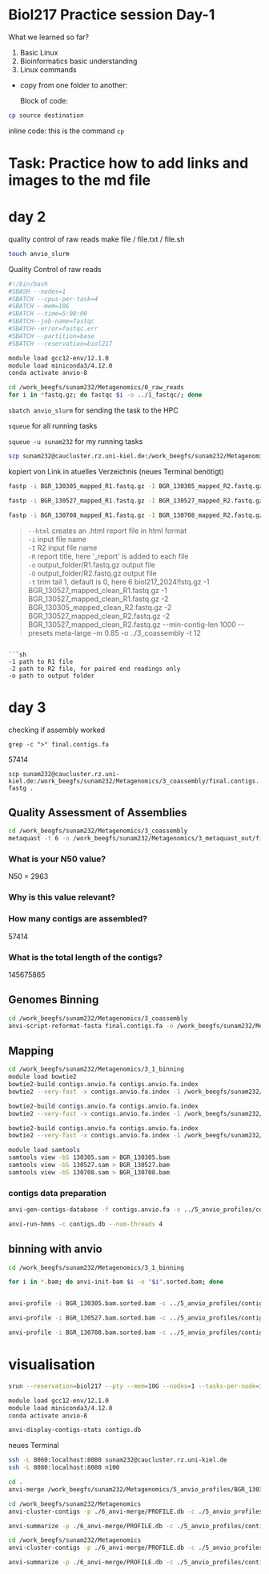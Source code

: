 # Biol217 Practice session Day-1

What we learned so far?

1. Basic Linux
2. Bioinformatics basic understanding
3. Linux commands

- copy from one folder to another:
  
  Block of code:
```sh
cp source destination
```

inline code:
this is the command `cp`



# Task: Practice how to add links and images to the md file

# day 2

quality control of raw reads
make file / file.txt / file.sh

```sh
touch anvio_slurm
```

Quality Control of raw reads
```sh
#!/bin/bash
#SBASH --nodes=1
#SBATCH --cpus-per-task=4
#SBATCH --mem=10G
#SBATCH --time=5:00:00
#SBATCH--job-name=fastqc
#SBATCH--error=fastqc.err
#SBATCH --partition=base
#SBATCH --reservation=biol217

module load gcc12-env/12.1.0
module load miniconda3/4.12.0
conda activate anvio-8

cd /work_beegfs/sunam232/Metagenomics/0_raw_reads
for i in *fastq.gz; do fastqc $i -o ../1_fastqc/; done
```

`sbatch anvio_slurm` for sending the task to the HPC

`squeue` for all running tasks

`squeue -u sunam232` for my running tasks

```sh
scp sunam232@caucluster.rz.uni-kiel.de:/work_beegfs/sunam232/Metagenomics/1_fastqc/*.html .
```
kopiert von Link in atuelles Verzeichnis (neues Terminal benötigt)

```sh
fastp -i BGR_130305_mapped_R1.fastq.gz -I BGR_130305_mapped_R2.fastq.gz -R fastp_report -o BGR_130305_mapped_R1_clean.fastq.gz -O BGR_130305_mapped_R2_clean.fastq.gz -t 6 -q 20
```

```sh
fastp -i BGR_130527_mapped_R1.fastq.gz -I BGR_130527_mapped_R2.fastq.gz -R fastp_report -o BGR_130527_mapped_R1_clean.fastq.gz -O BGR_130527_mapped_R2_clean.fastq.gz -t 6 -q 20
```
```sh
fastp -i BGR_130708_mapped_R1.fastq.gz -I BGR_130708_mapped_R2.fastq.gz -R fastp_report -o BGR_130527_mapped_R1_clean.fastq.gz -O BGR_130708_mapped_R2_clean.fastq.gz -t 6 -q 20
```


> `--html` creates an .html report file in html format\
>`-i` input file name\
>`-I` R2 input file name\
>`-R` report title, here ‘_report’ is added to each file\
>`-o` output_folder/R1.fastq.gz output file\
>`-O` output_folder/R2.fastq.gz output file\
>`-t` trim tail 1, default is 0, here 6 biol217_2024!!stq.gz -1 BGR_130527_mapped_clean_R1.fastq.gz -1 BGR_130527_mapped_clean_R1.fastq.gz -2 BGR_130305_mapped_clean_R2.fastq.gz -2 BGR_130527_mapped_clean_R2.fastq.gz -2 BGR_130527_mapped_clean_R2.fastq.gz --min-contig-len 1000 --presets meta-large -m 0.85 -o ../3_coassembly -t 12
```

```sh
-1 path to R1 file
-2 path to R2 file, for paired end readings only
-o path to output folder
```

# day 3

checking if assembly worked

`grep -c ">" final.contigs.fa` 

57414

`scp sunam232@caucluster.rz.uni-kiel.de:/work_beegfs/sunam232/Metagenomics/3_coassembly/final.contigs.fastg .`

## Quality Assessment of Assemblies

```sh
cd /work_beegfs/sunam232/Metagenomics/3_coassembly
metaquast -t 6 -o /work_beegfs/sunam232/Metagenomics/3_metaquast_out/final.contigs.fastg -m 1000 final.contigs.fa
```

### What is your N50 value? 
N50 = 2963
### Why is this value relevant?

### How many contigs are assembled?
57414

### What is the total length of the contigs?

145675865

## Genomes Binning

```sh
cd /work_beegfs/sunam232/Metagenomics/3_coassembly
anvi-script-reformat-fasta final.contigs.fa -o /work_beegfs/sunam232/Metagenomics/3_1_binning/contigs.anvio.fa --min-len 1000 --simplify-names --report-file binning_conversion.txt
```

## Mapping

```sh
cd /work_beegfs/sunam232/Metagenomics/3_1_binning 
module load bowtie2
bowtie2-build contigs.anvio.fa contigs.anvio.fa.index
bowtie2 --very-fast -x contigs.anvio.fa.index -1 /work_beegfs/sunam232/Metagenomics/2_fastp/BGR_130305_mapped_clean_R1.fastq.gz -2 /work_beegfs/sunam232/Metagenomics/2_fastp/BGR_130305_mapped_clean_R2.fastq.gz -S 130305.sam

bowtie2-build contigs.anvio.fa contigs.anvio.fa.index
bowtie2 --very-fast -x contigs.anvio.fa.index -1 /work_beegfs/sunam232/Metagenomics/2_fastp/BGR_130527_mapped_clean_R1.fastq.gz -2 /work_beegfs/sunam232/Metagenomics/2_fastp/BGR_130527_mapped_clean_R2.fastq.gz -S 130527.sam

bowtie2-build contigs.anvio.fa contigs.anvio.fa.index
bowtie2 --very-fast -x contigs.anvio.fa.index -1 /work_beegfs/sunam232/Metagenomics/2_fastp/BGR_130708_mapped_clean_R1.fastq.gz -2 /work_beegfs/sunam232/Metagenomics/2_fastp/BGR_130708_mapped_clean_R2.fastq.gz -S 130708.sam

```

```sh
module load samtools
samtools view -bS 130305.sam > BGR_130305.bam
samtools view -bS 130527.sam > BGR_130527.bam
samtools view -bS 130708.sam > BGR_130708.bam
```

### contigs data preparation
```sh
anvi-gen-contigs-database -f contigs.anvio.fa -o ../5_anvio_profiles/contigs.db -n 'biol217'

anvi-run-hmms -c contigs.db --num-threads 4
```

## binning with anvio


```sh
cd /work_beegfs/sunam232/Metagenomics/3_1_binning 

for i in *.bam; do anvi-init-bam $i -o "$i".sorted.bam; done


anvi-profile -i BGR_130305.bam.sorted.bam -c ../5_anvio_profiles/contigs.db --output-dir ../5_anvio_profiles/BGR_130305

anvi-profile -i BGR_130527.bam.sorted.bam -c ../5_anvio_profiles/contigs.db --output-dir ../5_anvio_profiles/BGR_130527

anvi-profile -i BGR_130708.bam.sorted.bam -c ../5_anvio_profiles/contigs.db --output-dir ../5_anvio_profiles/BGR_130708

```



# visualisation

```sh
srun --reservation=biol217 --pty --mem=10G --nodes=1 --tasks-per-node=1 --cpus-per-task=1 --nodelist=n100 --partition=base /bin/bash
```

```sh
module load gcc12-env/12.1.0
module load miniconda3/4.12.0
conda activate anvio-8

anvi-display-contigs-stats contigs.db
```

neues Terminal

```sh
ssh -L 8060:localhost:8080 sunam232@caucluster.rz.uni-kiel.de
ssh -L 8080:localhost:8080 n100
```

```sh
cd .
anvi-merge /work_beegfs/sunam232/Metagenomics/5_anvio_profiles/BGR_130305/PROFILE.db /work_beegfs/sunam232/Metagenomics/5_anvio_profiles/BGR_130527/PROFILE.db /work_beegfs/sunam232/Metagenomics/5_anvio_profiles/BGR_130708/PROFILE.db -o /work_beegfs/sunam232/Metagenomics/6_anvi-merge/ -c /work_beegfs/sunam232/Metagenomics/5_anvio_profiles/contigs.db --enforce-hierarchical-clustering
```

```sh
cd /work_beegfs/sunam232/Metagenomics
anvi-cluster-contigs -p ./6_anvi-merge/PROFILE.db -c ./5_anvio_profiles/contigs.db -C METABAT --driver metabat2 --just-do-it --log-file log-metabat2

anvi-summarize -p ./6_anvi-merge/PROFILE.db -c ./5_anvio_profiles/contigs.db -o SUMMARY_METABAT -C METABAT
```


```sh
cd /work_beegfs/sunam232/Metagenomics
anvi-cluster-contigs -p ./6_anvi-merge/PROFILE.db -c ./5_anvio_profiles/contigs.db -C MAXBIN2 --driver maxbin2 --just-do-it --log-file log-maxbin2

anvi-summarize -p ./6_anvi-merge/PROFILE.db -c ./5_anvio_profiles/contigs.db -o SUMMARY_MAXBIN -C MAXBIN2
```